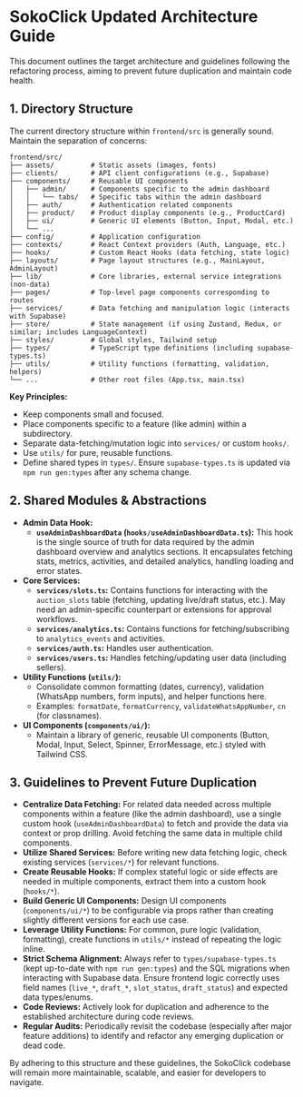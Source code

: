 # SokoClick Updated Architecture Guide

This document outlines the target architecture and guidelines following the refactoring process, aiming to prevent future duplication and maintain code health.

## 1. Directory Structure

The current directory structure within `frontend/src` is generally sound. Maintain the separation of concerns:

```
frontend/src/
├── assets/         # Static assets (images, fonts)
├── clients/        # API client configurations (e.g., Supabase)
├── components/     # Reusable UI components
│   ├── admin/      # Components specific to the admin dashboard
│   │   └── tabs/   # Specific tabs within the admin dashboard
│   ├── auth/       # Authentication related components
│   ├── product/    # Product display components (e.g., ProductCard)
│   ├── ui/         # Generic UI elements (Button, Input, Modal, etc.)
│   └── ...
├── config/         # Application configuration
├── contexts/       # React Context providers (Auth, Language, etc.)
├── hooks/          # Custom React Hooks (data fetching, state logic)
├── layouts/        # Page layout structures (e.g., MainLayout, AdminLayout)
├── lib/            # Core libraries, external service integrations (non-data)
├── pages/          # Top-level page components corresponding to routes
├── services/       # Data fetching and manipulation logic (interacts with Supabase)
├── store/          # State management (if using Zustand, Redux, or similar; includes LanguageContext)
├── styles/         # Global styles, Tailwind setup
├── types/          # TypeScript type definitions (including supabase-types.ts)
├── utils/          # Utility functions (formatting, validation, helpers)
└── ...             # Other root files (App.tsx, main.tsx)
```

**Key Principles:**
*   Keep components small and focused.
*   Place components specific to a feature (like admin) within a subdirectory.
*   Separate data-fetching/mutation logic into `services/` or custom `hooks/`.
*   Use `utils/` for pure, reusable functions.
*   Define shared types in `types/`. Ensure `supabase-types.ts` is updated via `npm run gen:types` after any schema change.

## 2. Shared Modules & Abstractions

*   **Admin Data Hook:**
    *   **`useAdminDashboardData` (`hooks/useAdminDashboardData.ts`):** This hook is the single source of truth for data required by the admin dashboard overview and analytics sections. It encapsulates fetching stats, metrics, activities, and detailed analytics, handling loading and error states.
*   **Core Services:**
    *   **`services/slots.ts`:** Contains functions for interacting with the `auction_slots` table (fetching, updating live/draft status, etc.). May need an admin-specific counterpart or extensions for approval workflows.
    *   **`services/analytics.ts`:** Contains functions for fetching/subscribing to `analytics_events` and activities.
    *   **`services/auth.ts`:** Handles user authentication.
    *   **`services/users.ts`:** Handles fetching/updating user data (including sellers).
*   **Utility Functions (`utils/`):**
    *   Consolidate common formatting (dates, currency), validation (WhatsApp numbers, form inputs), and helper functions here.
    *   Examples: `formatDate`, `formatCurrency`, `validateWhatsAppNumber`, `cn` (for classnames).
*   **UI Components (`components/ui/`):**
    *   Maintain a library of generic, reusable UI components (Button, Modal, Input, Select, Spinner, ErrorMessage, etc.) styled with Tailwind CSS.

## 3. Guidelines to Prevent Future Duplication

*   **Centralize Data Fetching:** For related data needed across multiple components within a feature (like the admin dashboard), use a single custom hook (`useAdminDashboardData`) to fetch and provide the data via context or prop drilling. Avoid fetching the same data in multiple child components.
*   **Utilize Shared Services:** Before writing new data fetching logic, check existing services (`services/*`) for relevant functions.
*   **Create Reusable Hooks:** If complex stateful logic or side effects are needed in multiple components, extract them into a custom hook (`hooks/*`).
*   **Build Generic UI Components:** Design UI components (`components/ui/*`) to be configurable via props rather than creating slightly different versions for each use case.
*   **Leverage Utility Functions:** For common, pure logic (validation, formatting), create functions in `utils/*` instead of repeating the logic inline.
*   **Strict Schema Alignment:** Always refer to `types/supabase-types.ts` (kept up-to-date with `npm run gen:types`) and the SQL migrations when interacting with Supabase data. Ensure frontend logic correctly uses field names (`live_*`, `draft_*`, `slot_status`, `draft_status`) and expected data types/enums.
*   **Code Reviews:** Actively look for duplication and adherence to the established architecture during code reviews.
*   **Regular Audits:** Periodically revisit the codebase (especially after major feature additions) to identify and refactor any emerging duplication or dead code.

By adhering to this structure and these guidelines, the SokoClick codebase will remain more maintainable, scalable, and easier for developers to navigate. 